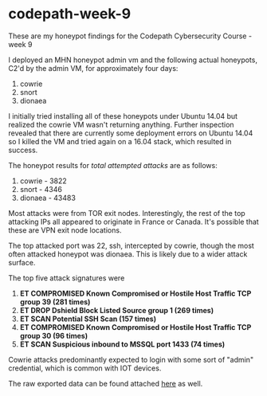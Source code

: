 # codepath-week-9
These are my honeypot findings for the Codepath Cybersecurity Course - week 9

I deployed an MHN honeypot admin vm and the following actual honeypots, C2'd by the admin VM, for approximately four days:

 1. cowrie
 2. snort
 3. dionaea

I initially tried installing all of these honeypots under Ubuntu 14.04 but realized the cowrie VM wasn't returning anything. Further inspection revealed that there are currently some deployment errors on Ubuntu 14.04 so I killed the VM and tried again on a 16.04 stack, which resulted in success.

The honeypot results for *total attempted attacks* are as follows:

 1. cowrie - 3822
 2. snort - 4346
 3. dionaea - 43483

Most attacks were from TOR exit nodes. Interestingly, the rest of the top attacking IPs all appeared to originate in France or Canada. It's possible that these are VPN exit node locations.

The top attacked port was 22, ssh, intercepted by cowrie, though the most often attacked honeypot was dionaea. This is likely due to a wider attack surface.

The top five attack signatures were
1.  **ET COMPROMISED Known Compromised or Hostile Host Traffic TCP group 39 (281 times)**
2.  **ET DROP Dshield Block Listed Source group 1 (269 times)**
3.  **ET SCAN Potential SSH Scan (157 times)**
4.  **ET COMPROMISED Known Compromised or Hostile Host Traffic TCP group 30 (96 times)**
5.  **ET SCAN Suspicious inbound to MSSQL port 1433 (74 times)**

Cowrie attacks predominantly expected to login with some sort of "admin" credential, which is common with IOT devices.

The raw exported data can be found attached [here](session.json) as well.
